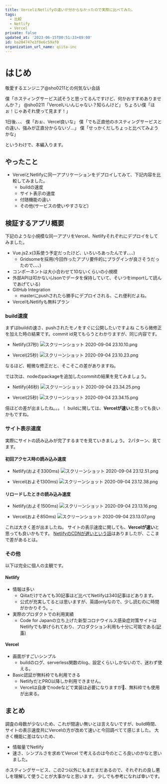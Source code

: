 ```yaml
---
title: VercelとNetlifyの違いが分からなかったので実際に比べてみた。
tags:
  - 比較
  - Netlify
  - Vercel
private: false
updated_at: '2023-06-15T00:51:33+09:00'
id: ba204747e3f0e6c59af0
organization_url_name: qiita-inc
---
```

# はじめ

敬愛するエンジニア@sho0211との何気ない会話

僕「ホスティングサービス試そうと思ってるんですけど、何かおすすめありませんか？」
@sho0211「Vercelいいんじゃない？知らんけど」
ちょろい僕「ほぉ！じゃあそれ使って見ます！」

1日後、、、
僕「おぉ、Vercel良いな」
僕「でも正直他のホスティングサービスとの違い、強みが正直分からないゾ...」
僕「せっかくだしちょっと比べてみようかな」

というわけで、本編入ります。

## やったこと

- VervelとNetlifyに同一アプリケーションをデプロイしてみて、下記内容を比較してみました。
  - buildの速度
  - サイト表示の速度
  - 付随機能の違い
  - その他(サービスの使いやすさなど)

## 検証するアプリ概要

下記のような小規模な同一アプリをVercel、Netlifyそれぞれにデプロイをしてみました。

- Vue.js2.x(3系使う予定だったけど、いろいろあったんです、、、)
  - Gridsomeを採用(今回作ったアプリ要件的にプラグインが良さそうだったので、、、)
- コンポーネントは大小合わせて10ないくらいの小規模
- 外部APIは叩かない(Jsonでデータを保持していて、そいつをimportして読んであげている)
- GitHub Integration
  - masterにpushされたら勝手にデプロイされる、これ便利だよね。
- VercelもNetlifyも無料プラン

### build速度

まずはbuildの速さ、pushされたモノをすぐに公開したいですよね
こちら微修正を加えた時の結果です。commit id見てもらうとわかりますが、同じ内容です。

- Netlify(37秒)
![スクリーンショット 2020-09-04 23.10.10.png](https://qiita-image-store.s3.ap-northeast-1.amazonaws.com/0/166596/54fcd95e-fa39-88c0-997a-70012e9ba2a7.png)

- Vercel(25秒)
![スクリーンショット 2020-09-04 23.10.23.png](https://qiita-image-store.s3.ap-northeast-1.amazonaws.com/0/166596/885d434f-5c4d-bd5e-83af-299c3e6f03c4.png)

なるほど、軽微な修正だと、そこそこの差がありますね。

では次は、nodeのpackageを追加したcommitの結果を見てみましょう。

- Netlify(46秒)
![スクリーンショット 2020-09-04 23.34.25.png](https://qiita-image-store.s3.ap-northeast-1.amazonaws.com/0/166596/f5d00712-4a84-9336-dcfc-ce8fa05c1346.png)

- Vercel(25秒)
![スクリーンショット 2020-09-04 23.34.15.png](https://qiita-image-store.s3.ap-northeast-1.amazonaws.com/0/166596/9b84bf2a-61bc-fcad-ec5a-e243ff8c077d.png)

倍ほどの差が出ましたね。。。！
buildに関しては、**Vercelが速い**と思っても良いかもですね。

### サイト表示速度

実際にサイトの読み込みが完了するまでを見ていきましょう。
2パターン、見てます。

#### 初回アクセス時の読み込み速度

- Netlify(およそ3300ms)
![スクリーンショット 2020-09-04 23.12.51.png](https://qiita-image-store.s3.ap-northeast-1.amazonaws.com/0/166596/fe7264ce-f886-2ee3-ee72-67b81d8731f4.png)

- Vercel(およそ1300ms)
![スクリーンショット 2020-09-04 23.12.38.png](https://qiita-image-store.s3.ap-northeast-1.amazonaws.com/0/166596/c0381e91-4366-5f38-961f-6ceaca611480.png)

#### リロードしたときの読み込み速度

- Netlify(およそ1500ms)
![スクリーンショット 2020-09-04 23.13.16.png](https://qiita-image-store.s3.ap-northeast-1.amazonaws.com/0/166596/2b17db81-b546-4006-2dd5-9f0049f4acc5.png)

- Vercel(およそ850ms)
![スクリーンショット 2020-09-04 23.13.07.png](https://qiita-image-store.s3.ap-northeast-1.amazonaws.com/0/166596/fa449640-8b23-e412-8361-d7d17912603f.png)

これは大きく差が出ましたね。
サイトの表示速度に関しても、**Vercelが速い**と思っても良いかもです。
[NetlifyのCDNが遅いという話](https://blog.anatoo.jp/2020-08-03)はありましたが、ここまで差があるとは。

### その他

以下は完全に個人の主観です。

#### Netlify

- 情報は多い
  - Qiitaだけでみても30記事ほど比べてNetlifyは340記事ほどあります。
  - 公式が充実してるとは思いますが、英語onlyなので、少し読むのに時間がかかりそう。_
- 実際のプロダクトでの利用実績
  - Code for Japanの立ち上げた新型コロナウイルス感染症対策サイトはNetlifyでも挙げられており、プロダクション利用も十分に可能である[(記事)](https://www.atmarkit.co.jp/ait/articles/2003/06/news137.html)

#### Vercel

- 画面がすごいシンプル
  - buildのログ、serverless関数のlog、設定くらいしかないので、迷わず使える。
- Basic認証が無料枠でも利用できる
  - NetlifyだとPRO以降しか利用できません。
  - Vercelは自身でnodeなどで実装は必要になりますが、無料枠でも使用が出来る。

## まとめ

調査の母数が少ないため、これが間違い無いとは言えないですが、build時間、サイトの表示速度共にVercelの方が改めて速いと今回調べてて感じました。
大きく機能に差はないため、

- 情報量でNetlify
- 速さ、シンプルさを求めてVercel
で考えるのは今のところ良いのかなと思いました。

ホスティングサービス、この2つ以外にもまだまだあるので、それぞれの良し悪しを理解して使うことが大事かなと思います。
少しでも参考になれば幸いです。
